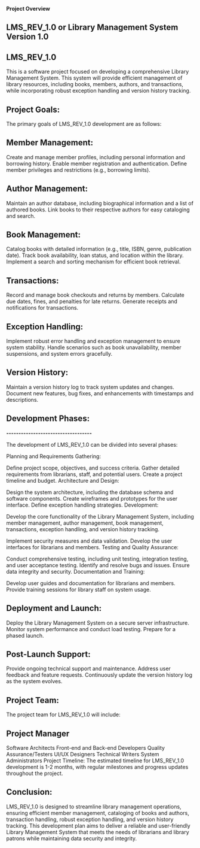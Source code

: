 **Project Overview**

**LMS_REV_1.0** or **Library Management System Version 1.0** <br>
----------------------------------------------------------------
## LMS_REV_1.0
This is a software project focused on developing a comprehensive Library Management System. 
This system will provide efficient management of library resources, including books, members, authors, and transactions, while incorporating 
robust exception handling and version history tracking.

## **Project Goals:**
The primary goals of LMS_REV_1.0 development are as follows:

## **Member Management:**

Create and manage member profiles, including personal information and borrowing history.
Enable member registration and authentication.
Define member privileges and restrictions (e.g., borrowing limits).

## **Author Management:**

Maintain an author database, including biographical information and a list of authored books.
Link books to their respective authors for easy cataloging and search.

## **Book Management:**

Catalog books with detailed information (e.g., title, ISBN, genre, publication date).
Track book availability, loan status, and location within the library.
Implement a search and sorting mechanism for efficient book retrieval.

## **Transactions:**

Record and manage book checkouts and returns by members.
Calculate due dates, fines, and penalties for late returns.
Generate receipts and notifications for transactions.

## **Exception Handling:**

Implement robust error handling and exception management to ensure system stability.
Handle scenarios such as book unavailability, member suspensions, and system errors gracefully.

## **Version History:**

Maintain a version history log to track system updates and changes.
Document new features, bug fixes, and enhancements with timestamps and descriptions.

## **Development Phases:** <br>
**-----------------------------------**

The development of LMS_REV_1.0 can be divided into several phases:

Planning and Requirements Gathering:

Define project scope, objectives, and success criteria.
Gather detailed requirements from librarians, staff, and potential users.
Create a project timeline and budget.
Architecture and Design:

Design the system architecture, including the database schema and software components.
Create wireframes and prototypes for the user interface.
Define exception handling strategies.
Development:

Develop the core functionality of the Library Management System, 
including member management, author management, book management, transactions, exception handling, and version history tracking.

Implement security measures and data validation.
Develop the user interfaces for librarians and members.
Testing and Quality Assurance:

Conduct comprehensive testing, including unit testing, integration testing, and user acceptance testing.
Identify and resolve bugs and issues.
Ensure data integrity and security.
Documentation and Training:

Develop user guides and documentation for librarians and members.
Provide training sessions for library staff on system usage.

## Deployment and Launch:

Deploy the Library Management System on a secure server infrastructure.
Monitor system performance and conduct load testing.
Prepare for a phased launch.

## Post-Launch Support:

Provide ongoing technical support and maintenance.
Address user feedback and feature requests.
Continuously update the version history log as the system evolves.

## Project Team:
The project team for LMS_REV_1.0 will include:

## Project Manager
Software Architects
Front-end and Back-end Developers
Quality Assurance/Testers
UI/UX Designers
Technical Writers
System Administrators
Project Timeline:
The estimated timeline for LMS_REV_1.0 development is 1-2 months, with regular milestones and progress updates throughout the project.

## Conclusion:
LMS_REV_1.0 is designed to streamline library management operations, ensuring efficient member management, 
cataloging of books and authors, transaction handling, robust exception handling, and version history tracking.
This development plan aims to deliver a reliable and user-friendly Library Management System that meets the needs of librarians and 
library patrons while maintaining data security and integrity.
